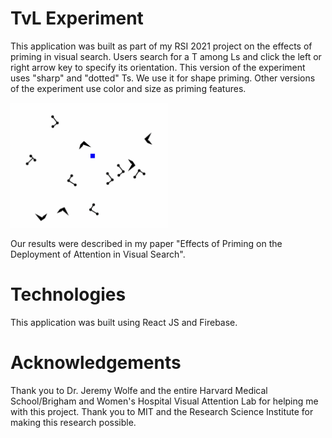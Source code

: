 # TvL Experiment
This application was built as part of my RSI 2021 project on the effects of priming in visual search. Users search for a T among Ls 
and click the left or right arrow key to specify its orientation. This version of the experiment uses "sharp" and "dotted" Ts. We use it 
for shape priming.  Other versions of the experiment use color and size as priming features. 

<img src="https://github.com/aldew5/TvL-Experiment-Public/blob/master/src/assets/experiment.png" width="50%" height="50%"/>

Our results were described in my paper "Effects of Priming on the Deployment of Attention in Visual Search".  

# Technologies
This application was built using React JS and Firebase.

# Acknowledgements
Thank you to Dr. Jeremy Wolfe and the entire Harvard Medical School/Brigham and Women's Hospital Visual Attention Lab for helping me with
this project. Thank you to MIT and the Research Science Institute for making this research possible.

